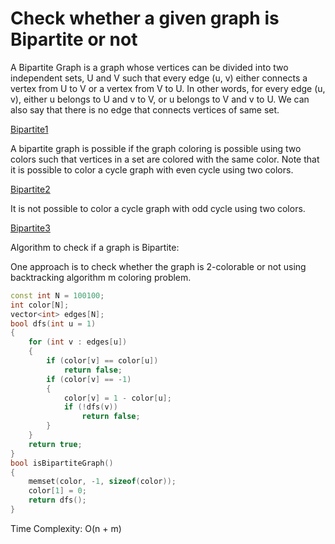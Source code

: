 # Check whether a given graph is Bipartite or not

A Bipartite Graph is a graph whose vertices can be divided into two independent sets, U and V such that every edge (u, v) either connects a vertex from U to V
or a vertex from V to U. In other words, for every edge (u, v), either u belongs to U and v to V, or u belongs to V and v to U.
We can also say that there is no edge that connects vertices of same set.

[Bipartite1](https://github.com/Khaled-Mahmmoud/MyCompetitiveProgramming/blob/master/img/Graph/bipartitegraph-1.jpg)

A bipartite graph is possible if the graph coloring is possible using two colors such that vertices in a set are colored with the same color.
Note that it is possible to color a cycle graph with even cycle using two colors. 

[Bipartite2](https://github.com/Khaled-Mahmmoud/MyCompetitiveProgramming/blob/master/img/Graph/bipartitegraphfive.sixJPG.jpg)

It is not possible to color a cycle graph with odd cycle using two colors.

[Bipartite3](https://github.com/Khaled-Mahmmoud/MyCompetitiveProgramming/blob/master/img/Graph/bipartitegraphfive.jpg)


Algorithm to check if a graph is Bipartite:

One approach is to check whether the graph is 2-colorable or not using backtracking algorithm m coloring problem.

```cpp
const int N = 100100;
int color[N];           
vector<int> edges[N];   
bool dfs(int u = 1) 
{
    for (int v : edges[u]) 
    {
        if (color[v] == color[u]) 
            return false;
        if (color[v] == -1) 
        {
            color[v] = 1 - color[u];
            if (!dfs(v)) 
                return false;
        }
    }
    return true;
}
bool isBipartiteGraph() 
{
    memset(color, -1, sizeof(color));
    color[1] = 0;
    return dfs();
}
```
Time Complexity: O(n + m)
